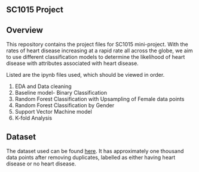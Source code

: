 **SC1015 Project**
---

**Overview**
---
This repository contains the project files for SC1015 mini-project.
With the rates of heart disease increasing at a rapid rate all across the globe, we aim to use different classification models to determine the likelihood of heart disease with attributes associated with heart disease.

Listed are the ipynb files used, which should be viewed in order.

1. EDA and Data cleaning
2. Baseline model- Binary Classification
3. Random Forest Classification with Upsampling of Female data points
4. Random Forest Classification by Gender
5. Support Vector Machine model
6. K-fold Analysis


**Dataset**
---
The dataset used can be found [here](https://www.kaggle.com/datasets/fedesoriano/heart-failure-prediction). It has approximately one thousand data points after removing duplicates, labelled as either having heart disease or no heart disease.

